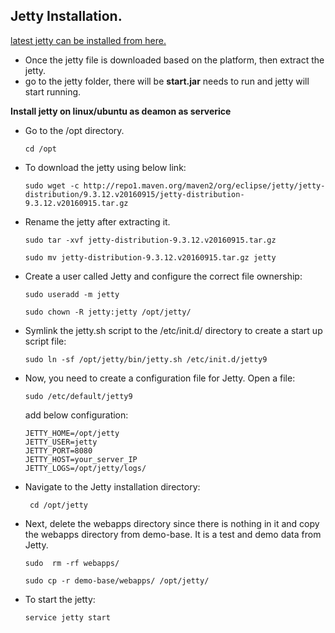 
## Jetty Installation.

[latest jetty can be installed from here.](https://www.eclipse.org/jetty/download.html)

- Once the jetty file is downloaded based on the platform, then extract the jetty.
- go to the jetty folder, there will be **start.jar** needs to run and jetty will start running.

**Install jetty on linux/ubuntu as deamon as serverice**

- Go to the /opt directory.
  
      cd /opt
    
- To download the jetty using below link: 

      sudo wget -c http://repo1.maven.org/maven2/org/eclipse/jetty/jetty-distribution/9.3.12.v20160915/jetty-distribution-9.3.12.v20160915.tar.gz
 
- Rename the jetty after extracting it.

      sudo tar -xvf jetty-distribution-9.3.12.v20160915.tar.gz
      
      sudo mv jetty-distribution-9.3.12.v20160915.tar.gz jetty
 
- Create a user called Jetty and configure the correct file ownership:

      sudo useradd -m jetty
      
      sudo chown -R jetty:jetty /opt/jetty/
      
- Symlink the jetty.sh script to the /etc/init.d/ directory to create a start up script file:

      sudo ln -sf /opt/jetty/bin/jetty.sh /etc/init.d/jetty9
      
- Now, you need to create a configuration file for Jetty. Open a file:

      sudo /etc/default/jetty9
  add below configuration: 
   
      JETTY_HOME=/opt/jetty
      JETTY_USER=jetty
      JETTY_PORT=8080
      JETTY_HOST=your_server_IP
      JETTY_LOGS=/opt/jetty/logs/
      
- Navigate to the Jetty installation directory:
  
       cd /opt/jetty
       
- Next, delete the webapps directory since there is nothing in it and copy the webapps directory from demo-base. It is a test and demo data from Jetty.

      sudo  rm -rf webapps/

      sudo cp -r demo-base/webapps/ /opt/jetty/
      
- To start the jetty: 

      service jetty start
   
